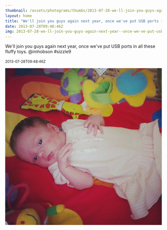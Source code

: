 ```yaml
---
thumbnail: /assets/photograms/thumbs/2013-07-28-we-ll-join-you-guys-again-next-year--once-we-ve-put-usb-ports-in-all-these-fluffy-toys---imhobson--sizzle9.jpg
layout: home
title: "We'll join you guys again next year, once we've put USB ports in all these fluffy toys. @imhobson #sizzle9"
date: 2013-07-28T09:48:46Z
img: 2013-07-28-we-ll-join-you-guys-again-next-year--once-we-ve-put-usb-ports-in-all-these-fluffy-toys---imhobson--sizzle9.jpg
---
```


We'll join you guys again next year, once we've put USB ports in all these fluffy toys. @imhobson #sizzle9

<small>2013-07-28T09:48:46Z</small>

![We'll join you guys again next year, once we've put USB ports in all these fluffy toys. @imhobson #sizzle9](/assets/photograms/original/2013-07-28-we-ll-join-you-guys-again-next-year--once-we-ve-put-usb-ports-in-all-these-fluffy-toys---imhobson--sizzle9.jpg)
